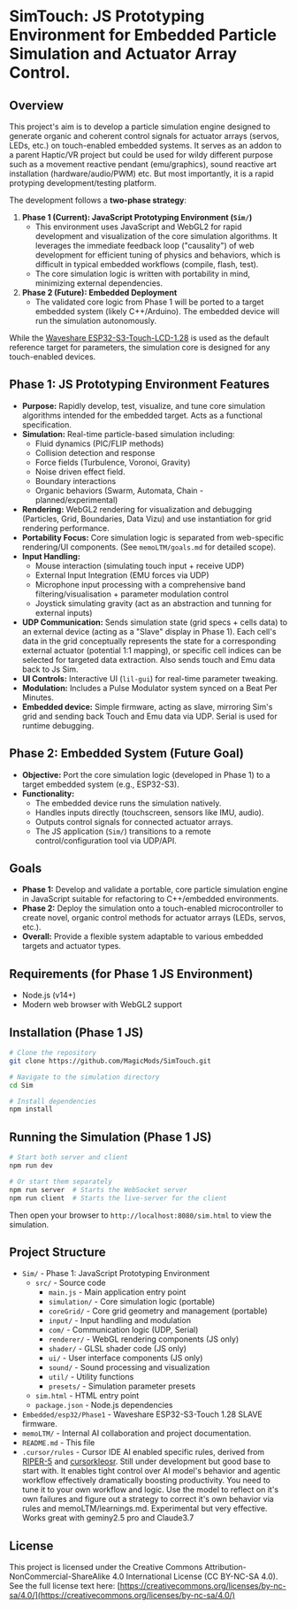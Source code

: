 # SimTouch: JS Prototyping Environment for Embedded Particle Simulation and Actuator Array Control.

## Overview

This project's aim is to develop a particle simulation engine designed to generate organic and coherent control signals for actuator arrays (servos, LEDs, etc.) on touch-enabled embedded systems. It serves as an addon to a parent Haptic/VR project but could be used for wildy different purpose such as a movement reactive pendant (emu/graphics), sound reactive art installation (hardware/audio/PWM) etc. But most importantly, it is a rapid protyping development/testing platform.

The development follows a **two-phase strategy**:

1.  **Phase 1 (Current): JavaScript Prototyping Environment (`Sim/`)**
    - This environment uses JavaScript and WebGL2 for rapid development and visualization of the core simulation algorithms. It leverages the immediate feedback loop ("causality") of web development for efficient tuning of physics and behaviors, which is difficult in typical embedded workflows (compile, flash, test).
    - The core simulation logic is written with portability in mind, minimizing external dependencies.
2.  **Phase 2 (Future): Embedded Deployment**
    - The validated core logic from Phase 1 will be ported to a target embedded system (likely C++/Arduino). The embedded device will run the simulation autonomously.

While the [Waveshare ESP32-S3-Touch-LCD-1.28](https://www.waveshare.com/wiki/ESP32-S3-Touch-LCD-1.28) is used as the default reference target for parameters, the simulation core is designed for any touch-enabled devices.

## Phase 1: JS Prototyping Environment Features

- **Purpose:** Rapidly develop, test, visualize, and tune core simulation algorithms intended for the embedded target. Acts as a functional specification.
- **Simulation:** Real-time particle-based simulation including:
  - Fluid dynamics (PIC/FLIP methods)
  - Collision detection and response
  - Force fields (Turbulence, Voronoi, Gravity)
  - Noise driven effect field.
  - Boundary interactions
  - Organic behaviors (Swarm, Automata, Chain - planned/experimental)
- **Rendering:** WebGL2 rendering for visualization and debugging (Particles, Grid, Boundaries, Data Vizu) and use instantiation for grid rendering performance.
- **Portability Focus:** Core simulation logic is separated from web-specific rendering/UI components. (See `memoLTM/goals.md` for detailed scope).
- **Input Handling:**
  - Mouse interaction (simulating touch input + receive UDP)
  - External Input Integration (EMU forces via UDP)
  - Microphone input processing with a comprehensive band filtering/visualisation + parameter modulation control
  - Joystick simulating gravity (act as an abstraction and tunning for external inputs)
- **UDP Communication:** Sends simulation state (grid specs + cells data) to an external device (acting as a "Slave" display in Phase 1). Each cell's data in the grid conceptually represents the state for a corresponding external actuator (potential 1:1 mapping), or specific cell indices can be selected for targeted data extraction. Also sends touch and Emu data back to Js Sim.
- **UI Controls:** Interactive UI (`lil-gui`) for real-time parameter tweaking.
- **Modulation:** Includes a Pulse Modulator system synced on a Beat Per Minutes.
- **Embedded device:** Simple firmware, acting as slave, mirroring Sim's grid and sending back Touch and Emu data via UDP. Serial is used for runtime debugging.

## Phase 2: Embedded System (Future Goal)

- **Objective:** Port the core simulation logic (developed in Phase 1) to a target embedded system (e.g., ESP32-S3).
- **Functionality:**
  - The embedded device runs the simulation natively.
  - Handles inputs directly (touchscreen, sensors like IMU, audio).
  - Outputs control signals for connected actuator arrays.
  - The JS application (`Sim/`) transitions to a remote control/configuration tool via UDP/API.

## Goals

- **Phase 1:** Develop and validate a portable, core particle simulation engine in JavaScript suitable for refactoring to C++/embedded environments.
- **Phase 2:** Deploy the simulation onto a touch-enabled microcontroller to create novel, organic control methods for actuator arrays (LEDs, servos, etc.).
- **Overall:** Provide a flexible system adaptable to various embedded targets and actuator types.

## Requirements (for Phase 1 JS Environment)

- Node.js (v14+)
- Modern web browser with WebGL2 support

## Installation (Phase 1 JS)

```bash
# Clone the repository
git clone https://github.com/MagicMods/SimTouch.git

# Navigate to the simulation directory
cd Sim

# Install dependencies
npm install
```

## Running the Simulation (Phase 1 JS)

```bash
# Start both server and client
npm run dev

# Or start them separately
npm run server  # Starts the WebSocket server
npm run client  # Starts the live-server for the client
```

Then open your browser to `http://localhost:8080/sim.html` to view the simulation.

## Project Structure

- `Sim/` - Phase 1: JavaScript Prototyping Environment
  - `src/` - Source code
    - `main.js` - Main application entry point
    - `simulation/` - Core simulation logic (portable)
    - `coreGrid/` - Core grid geometry and management (portable)
    - `input/` - Input handling and modulation
    - `com/` - Communication logic (UDP, Serial)
    - `renderer/` - WebGL rendering components (JS only)
    - `shader/` - GLSL shader code (JS only)
    - `ui/` - User interface components (JS only)
    - `sound/` - Sound processing and visualization
    - `util/` - Utility functions
    - `presets/` - Simulation parameter presets
  - `sim.html` - HTML entry point
  - `package.json` - Node.js dependencies
- `Embedded/esp32/Phase1` - Waveshare ESP32-S3-Touch 1.28 SLAVE firmware.
- `memoLTM/` - Internal AI collaboration and project documentation.
- `README.md` - This file
- `.cursor/rules` - Cursor IDE AI enabled specific rules, derived from [RIPER-5](https://forum.cursor.com/t/i-created-an-amazing-mode-called-riper-5-mode-fixes-claude-3-7-drastically/65516) and [cursorkleosr](https://github.com/kleosr/cursorkleosr/). Still under development but good base to start with. It enables tight control over AI model's behavior and agentic workflow effectively dramatically boosting productivity. You need to tune it to your own workflow and logic. Use the model to reflect on it's own failures and figure out a strategy to correct it's own behavior via rules and memoLTM/learnings.md. Experimental but very effective. Works great with geminy2.5 pro and Claude3.7

## License

This project is licensed under the Creative Commons Attribution-NonCommercial-ShareAlike 4.0 International License (CC BY-NC-SA 4.0).
See the full license text here: [https://creativecommons.org/licenses/by-nc-sa/4.0/](https://creativecommons.org/licenses/by-nc-sa/4.0/)
